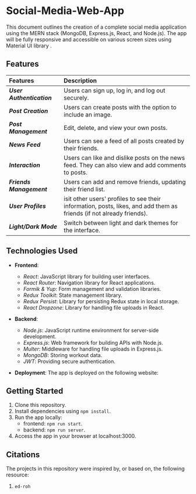 # Social-Media-Web-App

This document outlines the creation of a complete social media application using the MERN stack (MongoDB, Express.js, React, and Node.js). The app will be fully responsive and accessible on various screen sizes using Material UI library .

## Features

| Features | Description | 
|:------------------|:----------|
| ***User Authentication*** | Users can sign up, log in, and log out securely.|
| ***Post Creation*** | Users can create posts with the option to include an image.|
| ***Post Management*** |Edit, delete, and view your own posts.|
| ***News Feed*** |Users can see a feed of all posts created by their friends.|
| ***Interaction*** |Users can like and dislike posts on the news feed. They can also view and add comments to posts.|
| ***Friends Management*** |Users can add and remove friends, updating their friend list.|
| ***User Profiles*** |isit other users' profiles to see their information, posts, likes, and add them as friends (if not already friends).|
| ***Light/Dark Mode*** |Switch between light and dark themes for the interface.|

## Technologies Used
- **Frontend**: 
    - *React*: JavaScript library for building user interfaces.
    - *React Router*: Navigation library for React applications.
    - *Formik & Yup*: Form management and validation libraries.
    - *Redux Toolkit*: State management library.
    - *Redux Persist*: Library for persisting Redux state in local storage.
    - *React Dropzone*: Library for handling file uploads in React.
- **Backend**: 
    - *Node.js*: JavaScript runtime environment for server-side development.
    - *Express.js*: Web framework for building APIs with Node.js.
    - *Multer*: Middleware for handling file uploads in Express.js.
    - *MongoDB*: Storing workout data.
    - *JWT*: Providing secure authentication.

- **Deployment**: The app is deployed on the following website: 

## Getting Started
1. Clone this repository.
2. Install dependencies using `npm install`.
3. Run the app locally:
    - frontend: `npm run start`.
    - backend: `npm run server`.
4. Access the app in your browser at localhost:3000.

## Citations

The projects in this repository were inspired by, or based on, the following resource:

1. `ed-roh`
